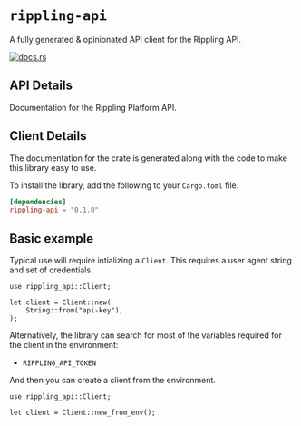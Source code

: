 # `rippling-api`

A fully generated & opinionated API client for the Rippling API.

[![docs.rs](https://docs.rs/rippling-api/badge.svg)](https://docs.rs/rippling-api)

## API Details

Documentation for the Rippling Platform API.






## Client Details



The documentation for the crate is generated
along with the code to make this library easy to use.


To install the library, add the following to your `Cargo.toml` file.

```toml
[dependencies]
rippling-api = "0.1.0"
```

## Basic example

Typical use will require intializing a `Client`. This requires
a user agent string and set of credentials.

```rust,no_run
use rippling_api::Client;

let client = Client::new(
    String::from("api-key"),
);
```

Alternatively, the library can search for most of the variables required for
the client in the environment:

- `RIPPLING_API_TOKEN`

And then you can create a client from the environment.

```rust,no_run
use rippling_api::Client;

let client = Client::new_from_env();
```

